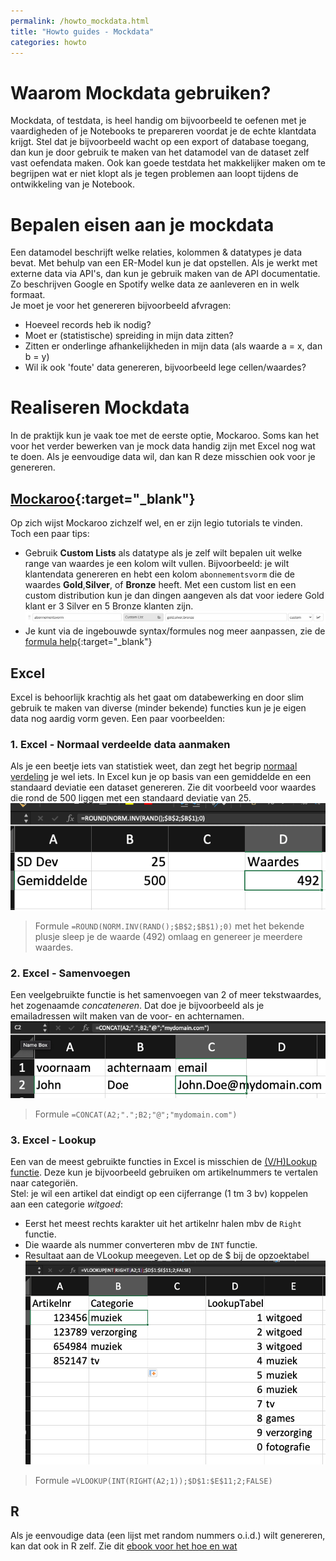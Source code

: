 ```yaml
---
permalink: /howto_mockdata.html
title: "Howto guides - Mockdata"
categories: howto
---
```

# Waarom Mockdata gebruiken?
Mockdata, of testdata, is heel handig om bijvoorbeeld te oefenen met je vaardigheden of je Notebooks te prepareren voordat je de echte klantdata krijgt. Stel dat je bijvoorbeeld wacht op een export of database toegang, dan kun je door gebruik te maken van het datamodel van de dataset zelf vast oefendata maken. Ook kan goede testdata het makkelijker maken om te begrijpen wat er niet klopt als je tegen problemen aan loopt tijdens de ontwikkeling van je Notebook.

# Bepalen eisen aan je mockdata
Een datamodel beschrijft welke relaties, kolommen & datatypes je data bevat. Met behulp van een ER-Model kun je dat opstellen. Als je werkt met externe data via API's, dan kun je gebruik maken van de API documentatie. Zo beschrijven Google en Spotify welke data ze aanleveren en in welk formaat.  
Je moet je voor het genereren bijvoorbeeld afvragen:
- Hoeveel records heb ik nodig?
- Moet er (statistische) spreiding in mijn data zitten?
- Zitten er onderlinge afhankelijkheden in mijn data (als waarde a = x, dan b = y)
- Wil ik ook 'foute' data genereren, bijvoorbeeld lege cellen/waardes?

# Realiseren Mockdata
In de praktijk kun je vaak toe met de eerste optie, Mockaroo. Soms kan het voor het verder bewerken van je mock data handig zijn met Excel nog wat te doen. Als je eenvoudige data wil, dan kan R deze misschien ook voor je genereren.
## [Mockaroo](http://www.mockaroo.com){:target="_blank"}
Op zich wijst Mockaroo zichzelf wel, en er zijn legio tutorials te vinden. Toch een paar tips:
- Gebruik **Custom Lists** als datatype als je zelf wilt bepalen uit welke range van waardes je een kolom wilt vullen. Bijvoorbeeld: je wilt klantendata genereren en hebt een kolom `abonnementsvorm` die de waardes **Gold**,**Silver**, of **Bronze** heeft. Met een custom list en een custom distribution kun je dan dingen aangeven als dat voor iedere Gold klant er 3 Silver en 5 Bronze klanten zijn.
![mockdata 1](assets/img/mock_1.png)
- Je kunt via de ingebouwde syntax/formules nog meer aanpassen, zie de [formula help](https://www.mockaroo.com/help/formulas){:target="_blank"}

## Excel
Excel is behoorlijk krachtig als het gaat om databewerking en door slim gebruik te maken van diverse (minder bekende) functies kun je je eigen data nog aardig vorm geven. Een paar voorbeelden:

### 1. Excel - Normaal verdeelde data aanmaken
Als je een beetje iets van statistiek weet, dan zegt het begrip [normaal verdeling](https://nl.wikipedia.org/wiki/Normale_verdeling) je wel iets. In Excel kun je op basis van een gemiddelde en een standaard deviatie een dataset genereren. Zie dit voorbeeld voor waardes die rond de 500 liggen met een standaard deviatie van 25.
![mockdata 2](assets/img/mock_2.png)
> Formule `=ROUND(NORM.INV(RAND();$B$2;$B$1);0)`
met het bekende plusje sleep je de waarde (492) omlaag en genereer je meerdere waardes.

### 2. Excel - Samenvoegen
Een veelgebruikte functie is het samenvoegen van 2 of meer tekstwaardes, het zogenaamde *concateneren*. Dat doe je bijvoorbeeld als je emailadressen wilt maken van de voor- en achternamen.
![mockdata 3](assets/img/mock_3.png)
> Formule `=CONCAT(A2;".";B2;"@";"mydomain.com")`

### 3. Excel - Lookup
Een van de meest gebruikte functies in Excel is misschien de [(V/H)Lookup functie](https://exceljet.net/excel-functions/excel-vlookup-function). Deze kun je bijvoorbeeld gebruiken om artikelnummers te vertalen naar categoriën.   
Stel: je wil een artikel dat eindigt op een cijferrange (1 tm 3 bv) koppelen aan een categorie *witgoed*:
- Eerst het meest rechts karakter uit het artikelnr halen mbv de `Right` functie.
- Die waarde als nummer converteren mbv de `INT` functie.
- Resultaat aan de VLookup meegeven. Let op de $ bij de opzoektabel 
![mockdata 4](assets/img/mock_4.png)
> Formule  `=VLOOKUP(INT(RIGHT(A2;1));$D$1:$E$11;2;FALSE)`

## R
Als je eenvoudige data (een lijst met random nummers o.i.d.) wilt genereren, kan dat ook in R zelf. Zie dit [ebook voor het hoe en wat](https://bookdown.org/ndphillips/YaRrr/generating-random-data.html)